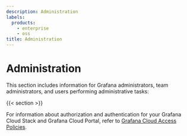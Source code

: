 ```yaml
---
description: Administration
labels:
  products:
    - enterprise
    - oss
title: Administration
---
```


# Administration

This section includes information for Grafana administrators, team administrators, and users performing administrative tasks:

{{< section >}}

For information about authorization and authentication for your Grafana Cloud Stack and Grafana Cloud Portal, refer to [Grafana Cloud Access Policies](/docs/grafana-cloud/authentication-and-permissions/access-policies/).
